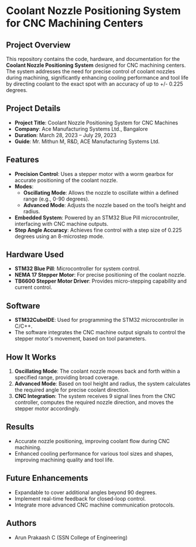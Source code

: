# Coolant Nozzle Positioning System for CNC Machining Centers

## Project Overview

This repository contains the code, hardware, and documentation for the **Coolant Nozzle Positioning System** designed for CNC machining centers. The system addresses the need for precise control of coolant nozzles during machining, significantly enhancing cooling performance and tool life by directing coolant to the exact spot with an accuracy of up to +/- 0.225 degrees.

## Project Details

- **Project Title**: Coolant Nozzle Positioning System for CNC Machines
- **Company**: Ace Manufacturing Systems Ltd., Bangalore
- **Duration**: March 28, 2023 – July 29, 2023
- **Guide**: Mr. Mithun M, R&D, ACE Manufacturing Systems Ltd.

## Features

- **Precision Control**: Uses a stepper motor with a worm gearbox for accurate positioning of the coolant nozzle.
- **Modes**: 
  - **Oscillating Mode**: Allows the nozzle to oscillate within a defined range (e.g., 0-90 degrees).
  - **Advanced Mode**: Adjusts the nozzle based on the tool’s height and radius.
- **Embedded System**: Powered by an STM32 Blue Pill microcontroller, interfacing with CNC machine outputs.
- **Step Angle Accuracy**: Achieves fine control with a step size of 0.225 degrees using an 8-microstep mode.

## Hardware Used

- **STM32 Blue Pill**: Microcontroller for system control.
- **NEMA 17 Stepper Motor**: For precise positioning of the coolant nozzle.
- **TB6600 Stepper Motor Driver**: Provides micro-stepping capability and current control.

## Software

- **STM32CubeIDE**: Used for programming the STM32 microcontroller in C/C++.
- The software integrates the CNC machine output signals to control the stepper motor's movement, based on tool parameters.

## How It Works

1. **Oscillating Mode**: The coolant nozzle moves back and forth within a specified range, providing broad coverage.
2. **Advanced Mode**: Based on tool height and radius, the system calculates the required angle for precise coolant direction.
3. **CNC Integration**: The system receives 9 signal lines from the CNC controller, computes the required nozzle direction, and moves the stepper motor accordingly.

## Results

- Accurate nozzle positioning, improving coolant flow during CNC machining.
- Enhanced cooling performance for various tool sizes and shapes, improving machining quality and tool life.

## Future Enhancements

- Expandable to cover additional angles beyond 90 degrees.
- Implement real-time feedback for closed-loop control.
- Integrate more advanced CNC machine communication protocols.

## Authors

- Arun Prakaash C (SSN College of Engineering)
